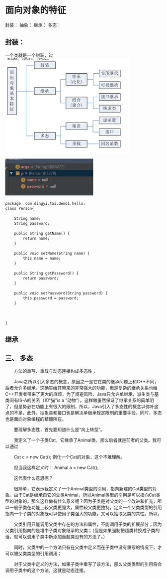 # 面向对象的特征
封装：
抽象：
继承：
多态：

## 封装：
一个类就是一个封装，过
![](2018-04-23-17-46-09.png)

![](2018-04-23-17-58-15.png)

~~~
package  com.dingyi.tai.demo1.hello;
class Person{

    String name;
    String password;

    public String getName() {
        return name;
    }

    public void setName(String name) {
        this.name = name;
    }

    public String getPassword() {
        return password;
    }

    public void setPassword(String password) {
        this.password = password;
    }



}
~~~

##  继承
## 三、      多态
　　方法的重写、重载与动态连接构成多态性； 

　　Java之所以引入多态的概念，原因之一是它在类的继承问题上和C++不同，后者允许多继承，这确实给其带来的非常强大的功能，但是复杂的继承关系也给C++开发者带来了更大的麻烦，为了规避风险，Java只允许单继承，派生类与基类间有IS-A的关系（即“猫”is a “动物”）。这样做虽然保证了继承关系的简单明了，但是势必在功能上有很大的限制，所以，Java引入了多态性的概念以弥补这点的不足，此外，抽象类和接口也是解决单继承规定限制的重要手段。同时，多态也是面向对象编程的精髓所在。 

　　要理解多态性，首先要知道什么是“向上转型”。 

　　我定义了一个子类Cat，它继承了Animal类，那么后者就是前者的父类。我可以通过

　　Cat c = new Cat();       例化一个Cat的对象，这个不难理解。

　　但当我这样定义时： Animal a = new Cat();

　　这代表什么意思呢？

　　很简单，它表示我定义了一个Animal类型的引用，指向新建的Cat类型的对象。由于Cat是继承自它的父类Animal，所以Animal类型的引用是可以指向Cat类型的对象的。那么这样做有什么意义呢？因为子类是对父类的一个改进和扩充，所以一般子类在功能上较父类更强大，属性较父类更独特，定义一个父类类型的引用指向一个子类的对象既可以使用子类强大的功能，又可以抽取父类的共性。所以， 

　　父类引用只能调用父类中存在的方法和属性，不能调用子类的扩展部分；因为父类引用指向的是堆中子类对象继承的父类；（但是如果强制把超类转换成子类的话，就可以调用子类中新添加而超类没有的方法了。） 

　　同时，父类中的一个方法只有在父类中定义而在子类中没有重写的情况下，才可以被父类类型的引用调用； 

　　对于父类中定义的方法，如果子类中重写了该方法，那么父类类型的引用将会调用子类中的这个方法，这就是动态连接。


